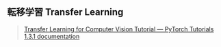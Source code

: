 ## 転移学習 Transfer Learning

> [Transfer Learning for Computer Vision Tutorial — PyTorch Tutorials 1.3.1 documentation](https://pytorch.org/tutorials/beginner/transfer_learning_tutorial.html)
